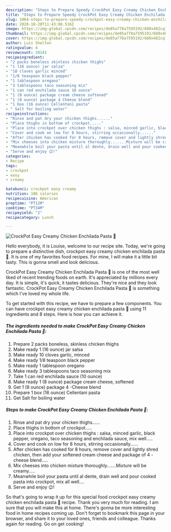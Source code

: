 ```yaml
---
description: "Steps to Prepare Speedy CrockPot Easy Creamy Chicken Enchilada Pasta 🍝"
title: "Steps to Prepare Speedy CrockPot Easy Creamy Chicken Enchilada Pasta 🍝"
slug: 1064-steps-to-prepare-speedy-crockpot-easy-creamy-chicken-enchilada-pasta
date: 2020-10-20T11:43:08.516Z
image: https://img-global.cpcdn.com/recipes/de05a778a7595192/680x482cq70/crockpot-easy-creamy-chicken-enchilada-pasta-🍝-recipe-main-photo.jpg
thumbnail: https://img-global.cpcdn.com/recipes/de05a778a7595192/680x482cq70/crockpot-easy-creamy-chicken-enchilada-pasta-🍝-recipe-main-photo.jpg
cover: https://img-global.cpcdn.com/recipes/de05a778a7595192/680x482cq70/crockpot-easy-creamy-chicken-enchilada-pasta-🍝-recipe-main-photo.jpg
author: Luis Shelton
ratingvalue: 4
reviewcount: 20141
recipeingredient:
- "2 packs boneless skinless chicken thighs"
- "1 (16 ounce) jar salsa"
- "10 cloves garlic minced"
- "1/8 teaspoon black pepper"
- "1 tablespoon oregano"
- "3 tablespoons taco seasoning mix"
- "1 can red enchilada sauce 10 ounce"
- "1 (8 ounce) package cream cheese softened"
- "1 (8 ounce) package 4 Cheese blend"
- "1 box (16 ounce) Cellentani pasta"
- " Salt for boiling water"
recipeinstructions:
- "Rinse and pat dry your chicken thighs......"
- "Place thighs in bottom of crockpot....."
- "Place into crockpot over chicken thighs : salsa, minced garlic, black pepper, oregano, taco seasoning and enchilada sauce, mix well....."
- "Cover and cook on low for 8 hours, stirring occasionally......"
- "After chicken has cooked for 8 hours, remove cover and lightly shred chicken, then add your softened cream cheese and package of 4 - cheese blend....."
- "Mix cheeses into chicken mixture thoroughly.......Mixture will be creamy....."
- "Meanwhile boil your pasta until al dente, drain well and pour cooked pasta into crockpot, mix all well...."
- "Serve and enjoy 😉!"
categories:
- Recipe
tags:
- crockpot
- easy
- creamy

katakunci: crockpot easy creamy 
nutrition: 106 calories
recipecuisine: American
preptime: "PT12M"
cooktime: "PT34M"
recipeyield: "2"
recipecategory: Lunch

---
```



![CrockPot Easy Creamy Chicken Enchilada Pasta 🍝](https://img-global.cpcdn.com/recipes/de05a778a7595192/680x482cq70/crockpot-easy-creamy-chicken-enchilada-pasta-🍝-recipe-main-photo.jpg)

Hello everybody, it is Louise, welcome to our recipe site. Today, we're going to prepare a distinctive dish, crockpot easy creamy chicken enchilada pasta 🍝. It is one of my favorites food recipes. For mine, I will make it a little bit tasty. This is gonna smell and look delicious.

CrockPot Easy Creamy Chicken Enchilada Pasta 🍝 is one of the most well liked of recent trending foods on earth. It's appreciated by millions every day. It is simple, it's quick, it tastes delicious. They're nice and they look fantastic. CrockPot Easy Creamy Chicken Enchilada Pasta 🍝 is something which I've loved my whole life.




To get started with this recipe, we have to prepare a few components. You can have crockpot easy creamy chicken enchilada pasta 🍝 using 11 ingredients and 8 steps. Here is how you can achieve it.

<!--inarticleads1-->

##### The ingredients needed to make CrockPot Easy Creamy Chicken Enchilada Pasta 🍝:

1. Prepare 2 packs boneless, skinless chicken thighs
1. Make ready 1 (16 ounce) jar salsa
1. Make ready 10 cloves garlic, minced
1. Make ready 1/8 teaspoon black pepper
1. Make ready 1 tablespoon oregano
1. Make ready 3 tablespoons taco seasoning mix
1. Take 1 can red enchilada sauce (10 ounce)
1. Make ready 1 (8 ounce) package cream cheese, softened
1. Get 1 (8 ounce) package 4 -Cheese blend
1. Prepare 1 box (16 ounce) Cellentani pasta
1. Get  Salt for boiling water




<!--inarticleads2-->

##### Steps to make CrockPot Easy Creamy Chicken Enchilada Pasta 🍝:

1. Rinse and pat dry your chicken thighs......
1. Place thighs in bottom of crockpot.....
1. Place into crockpot over chicken thighs : salsa, minced garlic, black pepper, oregano, taco seasoning and enchilada sauce, mix well.....
1. Cover and cook on low for 8 hours, stirring occasionally......
1. After chicken has cooked for 8 hours, remove cover and lightly shred chicken, then add your softened cream cheese and package of 4 - cheese blend.....
1. Mix cheeses into chicken mixture thoroughly.......Mixture will be creamy.....
1. Meanwhile boil your pasta until al dente, drain well and pour cooked pasta into crockpot, mix all well....
1. Serve and enjoy 😉!




So that's going to wrap it up for this special food crockpot easy creamy chicken enchilada pasta 🍝 recipe. Thank you very much for reading. I am sure that you will make this at home. There's gonna be more interesting food in home recipes coming up. Don't forget to bookmark this page in your browser, and share it to your loved ones, friends and colleague. Thanks again for reading. Go on get cooking!

